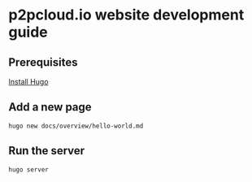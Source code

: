 # p2pcloud.io website development guide

## Prerequisites
[Install Hugo](https://gohugo.io/getting-started/installing/)

## Add a new page
```
hugo new docs/overview/hello-world.md
```

## Run the server
```
hugo server
```